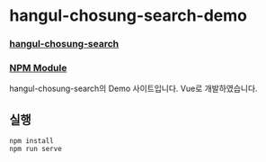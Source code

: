 # hangul-chosung-search-demo

### [hangul-chosung-search](https://github.com/Choi-Seunghwan/hangul-chosung-search)

### [NPM Module](https://www.npmjs.com/package/hangul-chosung-search)

hangul-chosung-search의 Demo 사이트입니다. Vue로 개발하였습니다.

## 실행

```
npm install
npm run serve
```
